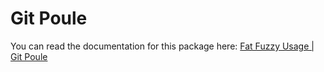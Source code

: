 # Git Poule

You can read the documentation for this package here: [Fat Fuzzy Usage | Git Poule](https://rocks.pages.dev/doc/usage/git-poule)

